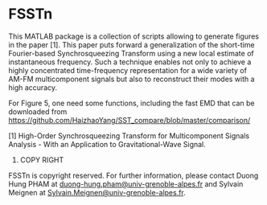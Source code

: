 # FSSTn
This MATLAB package is a collection of scripts allowing to generate figures in the paper [1]. This paper puts forward a generalization of the short-time Fourier-based Synchrosqueezing Transform using a new local estimate of instantaneous frequency. Such a technique enables not only to achieve a highly concentrated time-frequency representation for a wide variety of AM-FM multicomponent signals but also to reconstruct their modes with a high accuracy.

For Figure 5, one need some functions, including the fast EMD that can be downloaded from https://github.com/HaizhaoYang/SST_compare/blob/master/comparison/





[1] High-Order Synchrosqueezing Transform for Multicomponent Signals Analysis - With an Application to Gravitational-Wave Signal. 


1. COPY RIGHT

FSSTn is copyright reserved. For further information, please contact Duong Hung PHAM at duong-hung.pham@univ-grenoble-alpes.fr and Sylvain Meignen at Sylvain.Meignen@univ-grenoble-alpes.fr. 
